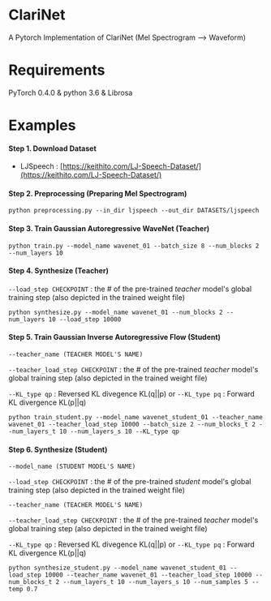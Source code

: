 # ClariNet
A Pytorch Implementation of ClariNet (Mel Spectrogram --> Waveform)


# Requirements

PyTorch 0.4.0 & python 3.6 & Librosa

# Examples

#### Step 1. Download Dataset

- LJSpeech : [https://keithito.com/LJ-Speech-Dataset/](https://keithito.com/LJ-Speech-Dataset/)

#### Step 2. Preprocessing (Preparing Mel Spectrogram)

`python preprocessing.py --in_dir ljspeech --out_dir DATASETS/ljspeech`

#### Step 3. Train Gaussian Autoregressive WaveNet (Teacher)

`python train.py --model_name wavenet_01 --batch_size 8 --num_blocks 2 --num_layers 10`

#### Step 4. Synthesize (Teacher)

`--load_step CHECKPOINT` : the # of the pre-trained *teacher* model's global training step (also depicted in the trained weight file)

`python synthesize.py --model_name wavenet_01 --num_blocks 2 --num_layers 10 --load_step 10000`

#### Step 5. Train Gaussian Inverse Autoregressive Flow (Student)

`--teacher_name (TEACHER MODEL'S NAME)`

`--teacher_load_step CHECKPOINT` : the # of the pre-trained *teacher* model's global training step (also depicted in the trained weight file)

`--KL_type qp` : Reversed KL divegence KL(q||p)  or `--KL_type pq` : Forward KL divergence KL(p||q)

`python train_student.py --model_name wavenet_student_01 --teacher_name wavenet_01 --teacher_load_step 10000 --batch_size 2 --num_blocks_t 2 --num_layers_t 10 --num_layers_s 10 --KL_type qp`

#### Step 6. Synthesize (Student)

`--model_name (STUDENT MODEL'S NAME)`

`--load_step CHECKPOINT` : the # of the pre-trained *student* model's global training step (also depicted in the trained weight file)

`--teacher_name (TEACHER MODEL'S NAME)`

`--teacher_load_step CHECKPOINT` :  the # of the pre-trained *teacher* model's global training step (also depicted in the trained weight file)

`--KL_type qp` : Reversed KL divegence KL(q||p)  or `--KL_type pq` : Forward KL divergence KL(p||q)

`python synthesize_student.py --model_name wavenet_student_01 --load_step 10000 --teacher_name wavenet_01 --teacher_load_step 10000 --num_blocks_t 2 --num_layers_t 10 --num_layers_s 10 --num_samples 5 --temp 0.7`


